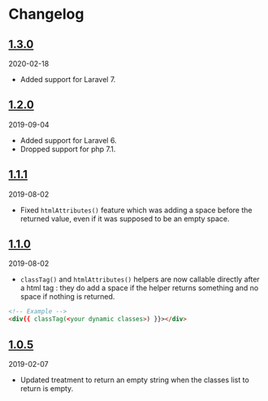 # Changelog

## [1.3.0](https://github.com/Okipa/laravel-html-helper/compare/1.2.0...1.3.0)
2020-02-18
- Added support for Laravel 7.

## [1.2.0](https://github.com/Okipa/laravel-html-helper/compare/1.1.1...1.2.0)
2019-09-04
- Added support for Laravel 6.
- Dropped support for php 7.1.

## [1.1.1](https://github.com/Okipa/laravel-html-helper/releases/tag/1.1.1)
2019-08-02
- Fixed `htmlAttributes()` feature which was adding a space before the returned value, even if it was supposed to be an empty space.

## [1.1.0](https://github.com/Okipa/laravel-html-helper/releases/tag/1.1.0)
2019-08-02
- `classTag()` and `htmlAttributes()` helpers are now callable directly after a html tag : they do add a space if the helper returns something and no space if nothing is returned.
```html
<!-- Example -->
<div{{ classTag(<your dynamic classes>) }}></div>
```

## [1.0.5](https://github.com/Okipa/laravel-html-helper/releases/tag/1.0.5)
2019-02-07
- Updated treatment to return an empty string when the classes list to return is empty.
